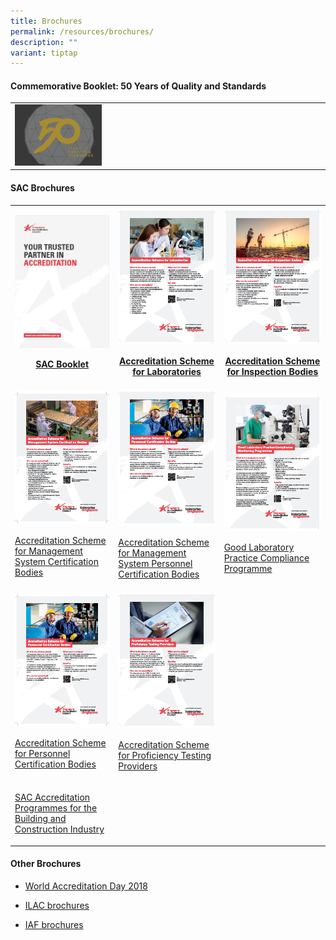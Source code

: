 ```yaml
---
title: Brochures
permalink: /resources/brochures/
description: ""
variant: tiptap
---
```

<h4>Commemorative Booklet: 50 Years of Quality and Standards</h4>
<table style="minWidth: 75px">
<colgroup>
<col>
<col>
<col>
</colgroup>
<tbody>
<tr>
<td rowspan="1" colspan="1">
<div class="isomer-image-wrapper">
<img style="width:30%" height="auto" width="100%" src="/images/brochures/Comm-Book-2016.png">
</div>
</td>
<td rowspan="1" colspan="1">
<p></p>
</td>
<td rowspan="1" colspan="1">
<p></p>
</td>
</tr>
</tbody>
</table>
<h4>SAC Brochures</h4>
<table style="minWidth: 75px">
<colgroup>
<col>
<col>
<col>
</colgroup>
<tbody>
<tr>
<th rowspan="1" colspan="1">
<div class="isomer-image-wrapper">
<img style="width: 100%" height="auto" width="100%" src="/images/brochures/SAC-Booklet.jpg">
</div>
<p><a href="/files/Brochures/sac-booklet.pdf" rel="noopener noreferrer nofollow" target="_blank">SAC Booklet</a>
</p>
</th>
<th rowspan="1" colspan="1">
<div class="isomer-image-wrapper">
<img style="width: 100%" height="auto" width="100%" src="/images/brochures/Laboratories.jpg">
</div>
<p><a href="/files/Brochures/sac-brochure-accreditation-scheme-for-laboratories.pdf" rel="noopener noreferrer nofollow" target="_blank">Accreditation Scheme for Laboratories</a>
</p>
</th>
<th rowspan="1" colspan="1">
<div class="isomer-image-wrapper">
<img style="width: 100%" height="auto" width="100%" src="/images/brochures/Inspection.jpg">
</div>
<p><a href="/files/Brochures/SAC-Brochure-Accreditation-Scheme-for-Inspection-Bodies.pdf" rel="noopener noreferrer nofollow" target="_blank">Accreditation Scheme for Inspection Bodies</a>
</p>
</th>
</tr>
<tr>
<td rowspan="1" colspan="1">
<div class="isomer-image-wrapper">
<img style="width: 100%" height="auto" width="100%" src="/images/brochures/Certification.jpg">
</div>
<p><a href="/files/Brochures/SAC-Brochure-Accreditation-Scheme-for-Managament-System-Certification-Bodies.pdf" rel="noopener noreferrer nofollow" target="_blank">Accreditation Scheme for Management System Certification Bodies</a>
</p>
</td>
<td rowspan="1" colspan="1">
<div class="isomer-image-wrapper">
<img style="width: 100%" height="auto" width="100%" src="/images/brochures/Personnel.jpg">
</div>
<p><a href="/files/Brochures/SAC-Brochure-Accreditation-Scheme-for-Product-Certification-Bodies.pdf" rel="noopener noreferrer nofollow" target="_blank">Accreditation Scheme for Management System Personnel Certification Bodies</a>
</p>
</td>
<td rowspan="1" colspan="1">
<div class="isomer-image-wrapper">
<img style="width: 100%" height="auto" width="100%" src="/images/brochures/GLP.jpg">
</div>
<p><a href="/files/Brochures/SAC-Brochure-Good-Laboratory-Practice-Compliance-Programme.pdf" rel="noopener noreferrer nofollow" target="_blank">Good Laboratory Practice Compliance Programme</a>
</p>
</td>
</tr>
<tr>
<td rowspan="1" colspan="1">
<div class="isomer-image-wrapper">
<img style="width: 100%" height="auto" width="100%" src="/images/brochures/Personnel.jpg">
</div>
<p><a href="/files/Brochures/SAC-Brochure-Accreditation-Scheme-for-Personnel-Certification-Bodies.pdf" rel="noopener noreferrer nofollow" target="_blank">Accreditation Scheme for Personnel Certification Bodies</a>
</p>
</td>
<td rowspan="1" colspan="1">
<div class="isomer-image-wrapper">
<img style="width: 100%" height="auto" width="100%" src="/images/brochures/Proficiency.jpg">
</div>
<p><a href="/files/Brochures/SAC-Brochure-Accreditation-Scheme-for-Proficiency-Testing-Providers.pdf" rel="noopener noreferrer nofollow" target="_blank">Accreditation Scheme for Proficiency Testing Providers</a>
</p>
</td>
<td rowspan="1" colspan="1">
<p><a href="/files/Brochures/SAC-Brochure-SAC-Accreditation-Mark.pdf" rel="noopener noreferrer nofollow" target="_blank"> </a>
</p>
</td>
</tr>
<tr>
<td rowspan="1" colspan="1">
<p><a href="/files/Brochures/SAC-Accreditation-Programmes-for-the-Building-and-Construction-Industry.pdf" rel="noopener noreferrer nofollow" target="_blank">SAC Accreditation Programmes for the Building and Construction Industry</a>
</p>
</td>
<td rowspan="1" colspan="1">
<p></p>
</td>
<td rowspan="1" colspan="1">
<p></p>
</td>
</tr>
</tbody>
</table>
<h4></h4>
<h4>Other Brochures</h4>
<ul data-tight="true" class="tight">
<li>
<p><a href="http://ilac.org/news-and-events/world-accreditation-day/" rel="noopener noreferrer nofollow" target="_blank">World Accreditation Day 2018</a>
</p>
</li>
<li>
<p><a href="https://ilac.org/publications-and-resources/ilac-promotional-brochures/" rel="noopener noreferrer nofollow" target="_blank">ILAC brochures</a>
</p>
</li>
<li>
<p><a href="https://iaf.nu/en/iaf-documents/?cat_id=3" rel="noopener noreferrer nofollow" target="\_blank">IAF brochures</a>
</p>
</li>
</ul>
<p></p>
